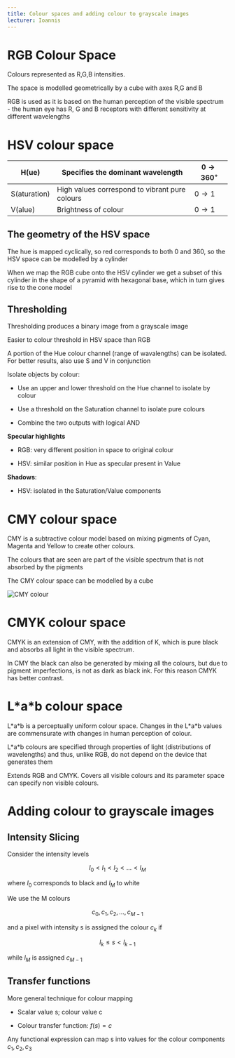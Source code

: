 ```yaml
---
title: Colour spaces and adding colour to grayscale images
lecturer: Ioannis
---
```


# RGB Colour Space

Colours represented as R,G,B intensities.

The space is modelled geometrically by a cube with axes R,G and B

RGB is used as it is based on the human perception of the visible
spectrum - the human eye has R, G and B receptors with different
sensitivity at different wavelengths

# HSV colour space

| H(ue)        | Specifies the dominant wavelength              | $0 \rightarrow 360^\circ$ |
| ------------ | ---------------------------------------------- | ------------------------- |
| S(aturation) | High values correspond to vibrant pure colours | $0\rightarrow 1$          |
| V(alue)      | Brightness of colour                           | $0\rightarrow 1$          |

## The geometry of the HSV space

The hue is mapped cyclically, so red corresponds to both 0 and 360, so
the HSV space can be modelled by a cylinder

When we map the RGB cube onto the HSV cylinder we get a subset of this
cylinder in the shape of a pyramid with hexagonal base, which in turn
gives rise to the cone model

## Thresholding

Thresholding produces a binary image from a grayscale image

Easier to colour threshold in HSV space than RGB

<Definition name="Colour slicing">
A portion of the Hue colour channel (range of wavalengths) can be isolated. For better results, also use S and V in conjunction
</Definition>

Isolate objects by colour:

-   Use an upper and lower threshold on the Hue channel to isolate by
    colour

-   Use a threshold on the Saturation channel to isolate pure colours

-   Combine the two outputs with logical AND

**Specular highlights**

-   RGB: very different position in space to original colour

-   HSV: similar position in Hue as specular present in Value

**Shadows**:

-   HSV: isolated in the Saturation/Value components

# CMY colour space

CMY is a subtractive colour model based on mixing pigments of Cyan,
Magenta and Yellow to create other colours.

The colours that are seen are part of the visible spectrum that is not
absorbed by the pigments

The CMY colour space can be modelled by a cube

![CMY colour](/img/Year_2/Software_Methodologies/Image_Processing/Colour_Spaces/CMY.webp)

# CMYK colour space

CMYK is an extension of CMY, with the addition of K, which is pure black
and absorbs all light in the visible spectrum.

In CMY the black can also be generated by mixing all the colours, but
due to pigment imperfections, is not as dark as black ink. For this
reason CMYK has better contrast.

# L\*a\*b colour space

L\*a\*b is a perceptually uniform colour space. Changes in the L\*a\*b
values are commensurate with changes in human perception of colour.

L\*a\*b colours are specified through properties of light (distributions
of wavelengths) and thus, unlike RGB, do not depend on the device that
generates them

Extends RGB and CMYK. Covers all visible colours and its parameter space
can specify non visible colours.

# Adding colour to grayscale images

## Intensity Slicing

Consider the intensity levels

$$
l_0<l_1<l_2<...<l_M
$$

where $l_0$ corresponds to black and $l_M$ to white

We use the M colours

$$
c_0,c_1,c_2,...,c_{M-1}
$$

and a pixel with intensity s is assigned the colour $c_k$ if

$$
l_k\leqslant s<l_{k-1}
$$

while $l_M$ is assigned $c_{M-1}$

## Transfer functions

More general technique for colour mapping

-   Scalar value s; colour value c

-   Colour transfer function: $f(s)=c$

Any functional expression can map s into values for the colour
components $c_1,c_2,c_3$
